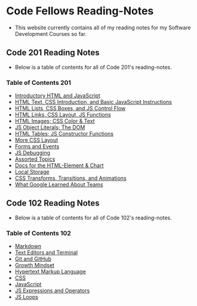 # Code Fellows Reading-Notes

- This website currently contains all of my reading notes for my Software Development Courses so far.
 
## Code 201 Reading Notes

- Below is a table of contents for all of Code 201's reading-notes.

### Table of Contents 201

- [Introductory HTML and JavaScript](Code_201_Reading-Notes/class-01.md)
- [HTML Text, CSS Introduction, and Basic JavaScript Instructions](Code_201_Reading-Notes/class-02.md)
- [HTML Lists, CSS Boxes, and JS Control Flow](Code_201_Reading-Notes/class-03.md)
- [HTML Links, CSS Layout, JS Functions](Code_201_Reading-Notes/class-04.md)
- [HTML Images; CSS Color & Text](Code_201_Reading-Notes/class-04.md/class-05.md)
- [JS Object Literals; The DOM]()
- [HTML Tables; JS Constructor Functions]()
- [More CSS Layout]()
- [Forms and Events]()
- [JS Debugging]()
- [Assorted Topics]()
- [Docs for the HTML-Element & Chart]()
- [Local Storage]()
- [CSS Transforms, Transitions, and Animations]()
- [What Google Learned About Teams]()

## Code 102 Reading Notes

- Below is a table of contents for all of Code 102's reading-notes.

### Table of Contents 102
- [Markdown](Code_102_Reading-Notes/Markdown.md)
- [Text Editors and Terminal](Code_102_Reading-Notes/Text-Editor-and-Terminal.md)
- [Git and GitHub](Code_102_Reading-Notes/GitandGitHub.md)
- [Growth Mindset](Code_102_Reading-Notes/GrowthMindset.md)
- [Hypertext Markup Language](Code_102_Reading-Notes/HypertextMarkupLanguage.md)
- [CSS](Code_102_Reading-Notes/CSS.md)
- [JavaScript](Code_102_Reading-Notes/JavaScript.md)
- [JS Expressions and Operators](Code_102_Reading-Notes/Expressions-and-Operators.md)
- [JS Loops](Code_102_Reading-Notes/JS-Loops.md)